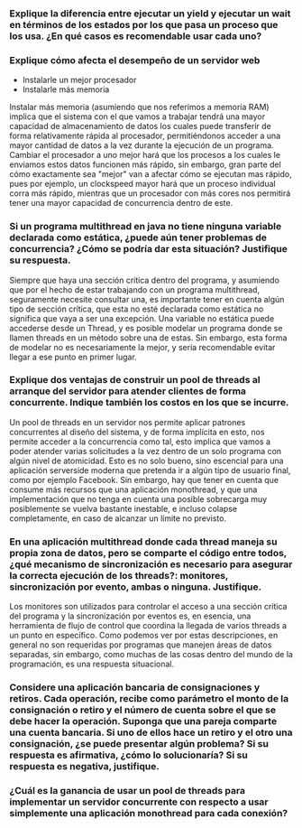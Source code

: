 ### Explique la diferencia entre ejecutar un yield y ejecutar un wait en términos de los estados por los que pasa un proceso que los usa. ¿En qué casos es recomendable usar cada uno?



### Explique cómo afecta el desempeño de un servidor web
- Instalarle un mejor procesador
- Instalarle más memoria

Instalar más memoria (asumiendo que nos referimos a memoria RAM) implica que el
sistema con el que vamos a trabajar tendrá una mayor capacidad de almacenamiento de
datos los cuales puede transferir de forma relativamente rápida al procesador, 
permitiéndonos acceder a una mayor cantidad de datos a la vez durante la ejecución 
de un programa. Cambiar el procesador a uno mejor hará que los procesos a los cuales
le enviamos estos datos funcionen más rápido, sin embargo, gran parte del cómo exactamente
sea "mejor" van a afectar cómo se ejecutan mas rápido, pues por ejemplo, un clockspeed mayor hará
que un proceso individual corra más rápido, mientras que un procesador con más cores nos permitirá 
tener una mayor capacidad de concurrencia dentro de este.


###  Si un programa multithread en java no tiene ninguna variable declarada como estática, ¿puede aún tener problemas de concurrencia? ¿Cómo se podría dar esta situación? Justifique su respuesta.

Siempre que haya una sección crítica dentro del programa, y asumiendo que por el hecho de estar
trabajando con un programa multithread, seguramente necesite consultar una, es importante tener en
cuenta algún tipo de sección crítica, que esta no esté declarada como estática no significa
que vaya a ser una excepción. Una variable no estática puede accederse desde un Thread, y es posible
modelar un programa donde se llamen threads en un método sobre una de estas. Sin embargo, esta forma de
modelar no es necesariamente la mejor, y sería recomendable evitar llegar a ese punto en primer lugar.

### Explique dos ventajas de construir un pool de threads al arranque del servidor para atender clientes de forma concurrente. Indique también los costos en los que se incurre.

Un pool de threads en un servidor nos permite aplicar patrones concurrentes al diseño del sistema, y de forma
implícita en esto, nos permite acceder a la concurrencia como tal, esto implica que vamos a poder atender
varias solicitudes a la vez dentro de un solo programa con algún nivel de atomicidad. Esto es no solo bueno, sino
escencial para una aplicación serverside moderna que pretenda ir a algún tipo de usuario final, como por ejemplo
Facebook. Sin embargo, hay que tener en cuenta que consume más recursos que una aplicación
monothread, y que una implementación que no tenga en cuenta una posible sobrecarga muy posiblemente
se vuelva bastante inestable, e incluso colapse completamente, en caso de alcanzar un límite no previsto.

### En una aplicación multithread donde cada thread maneja su propia zona de datos, pero se comparte el código entre todos, ¿qué mecanismo de sincronización es necesario para asegurar la correcta ejecución de los threads?: monitores, sincronización por evento, ambas o ninguna. Justifique.

Los monitores son utilizados para controlar el acceso a una sección crítica del programa y la sincronización
por eventos es, en esencia, una herramienta de flujo de control que coordina la llegada de varios threads a un
punto en específico. Como podemos ver por estas descripciones, en general no son requeridas por programas que
manejen áreas de datos separadas, sin embargo, como muchas de las cosas dentro del mundo de la programación,
es una respuesta situacional.

### Considere una aplicación bancaria de consignaciones y retiros. Cada operación, recibe como parámetro el monto de la consignación o retiro y el número de cuenta sobre el que se debe hacer la operación. Suponga que una pareja comparte una cuenta bancaria. Si uno de ellos hace un retiro y el otro una consignación, ¿se puede presentar algún problema? Si su respuesta es afirmativa, ¿cómo lo solucionaría? Si su respuesta es negativa, justifique.


### ¿Cuál es la ganancia de usar un pool de threads para implementar un servidor concurrente con respecto a usar simplemente una aplicación monothread para cada conexión? 